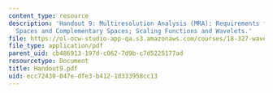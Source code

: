 ```yaml
---
content_type: resource
description: 'Handout 9: Multiresolution Analysis (MRA): Requirements for MRA; Nested
  Spaces and Complementary Spaces; Scaling Functions and Wavelets.'
file: https://ol-ocw-studio-app-qa.s3.amazonaws.com/courses/18-327-wavelets-filter-banks-and-applications-spring-2003/ecc72430047edfe3b4121d333958cc13_Handout9.pdf
file_type: application/pdf
parent_uid: cb486913-197d-c062-7d9b-c7d5225177ad
resourcetype: Document
title: Handout9.pdf
uid: ecc72430-047e-dfe3-b412-1d333958cc13
---
```

